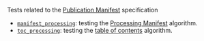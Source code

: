 Tests related to the [Publication Manifest](https://www.w3.org/TR/pub-manifest/) specification

- [`manifest_processing`](./manifest_processing): testing the [Processing Manifest](https://www.w3.org/TR/pub-manifest/#manifest-processing) algorithm.
- [`toc_processing`](./toc_processing): testing the [table of contents](https://www.w3.org/TR/pub-manifest/#app-toc-structure) algorithm.

